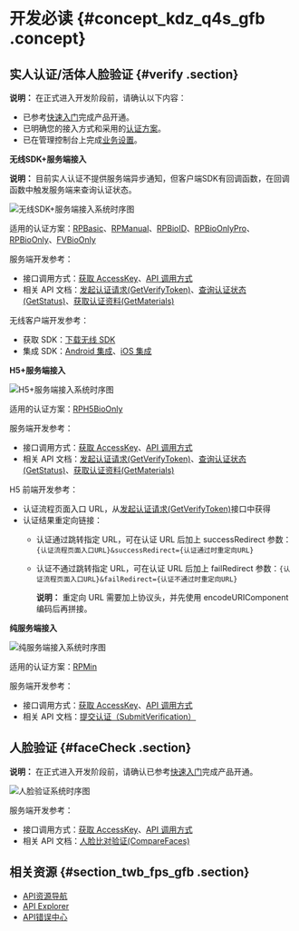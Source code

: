 # 开发必读 {#concept_kdz_q4s_gfb .concept}

## 实人认证/活体人脸验证 {#verify .section}

**说明：** 在正式进入开发阶段前，请确认以下内容：

-   已参考[快速入门](../../../../../cn.zh-CN/快速入门/快速入门.md#)完成产品开通。
-   已明确您的接入方式和采用的[认证方案](../../../../../cn.zh-CN/快速入门/认证方案.md#)。
-   已在管理控制台上完成[业务设置](../../../../../cn.zh-CN/快速入门/业务设置.md#)。

**无线SDK+服务端接入**

**说明：** 目前实人认证不提供服务端异步通知，但客户端SDK有回调函数，在回调函数中触发服务端来查询认证状态。

![](images/12862_zh-CN.jpg "无线SDK+服务端接入系统时序图")

适用的认证方案：[RPBasic](../../../../../cn.zh-CN/快速入门/认证方案.md#RPBasic)、[RPManual](../../../../../cn.zh-CN/快速入门/认证方案.md#RPManual)、[RPBioID](../../../../../cn.zh-CN/快速入门/认证方案.md#RPBioID)、[RPBioOnlyPro](../../../../../cn.zh-CN/快速入门/认证方案.md#RPBioOnlyPro)、[RPBioOnly](../../../../../cn.zh-CN/快速入门/认证方案.md#RPBioOnly)、[FVBioOnly](../../../../../cn.zh-CN/快速入门/认证方案.md#FVBioOnly)

服务端开发参考：

-   接口调用方式：[获取 AccessKey](cn.zh-CN/开发指南/服务端API/获取AccessKey.md#)、[API 调用方式](cn.zh-CN/开发指南/服务端API/API调用方式.md#)
-   相关 API 文档：[发起认证请求\(GetVerifyToken\)](cn.zh-CN/开发指南/服务端API/API说明文档/发起认证请求.md#)、[查询认证状态\(GetStatus\)](cn.zh-CN/开发指南/服务端API/API说明文档/查询认证状态.md#)、[获取认证资料\(GetMaterials\)](cn.zh-CN/开发指南/服务端API/API说明文档/获取认证资料.md#)

无线客户端开发参考：

-   获取 SDK：[下载无线 SDK](cn.zh-CN/开发指南/无线认证SDK/下载无线SDK.md#)
-   集成 SDK：[Android 集成](cn.zh-CN/开发指南/无线认证SDK/Android集成.md#)、[iOS 集成](cn.zh-CN/开发指南/无线认证SDK/iOS集成.md#)

**H5+服务端接入**

![](images/12863_zh-CN.jpg "H5+服务端接入系统时序图")

适用的认证方案：[RPH5BioOnly](../../../../../cn.zh-CN/快速入门/认证方案.md#RPH5BioOnly)

服务端开发参考：

-   接口调用方式：[获取 AccessKey](cn.zh-CN/开发指南/服务端API/获取AccessKey.md#)、[API 调用方式](cn.zh-CN/开发指南/服务端API/API调用方式.md#)
-   相关 API 文档：[发起认证请求\(GetVerifyToken\)](cn.zh-CN/开发指南/服务端API/API说明文档/发起认证请求.md#)、[查询认证状态\(GetStatus\)](cn.zh-CN/开发指南/服务端API/API说明文档/查询认证状态.md#)、[获取认证资料\(GetMaterials\)](cn.zh-CN/开发指南/服务端API/API说明文档/获取认证资料.md#)

H5 前端开发参考：

-   认证流程页面入口 URL，从[发起认证请求\(GetVerifyToken\)](cn.zh-CN/开发指南/服务端API/API说明文档/发起认证请求.md#)接口中获得
-   认证结果重定向链接：
    -   认证通过跳转指定 URL，可在认证 URL 后加上 successRedirect 参数：`{认证流程页面入口URL}&successRedirect={认证通过时重定向URL}`
    -   认证不通过跳转指定 URL，可在认证 URL 后加上 failRedirect 参数：`{认证流程页面入口URL}&failRedirect={认证不通过时重定向URL}`

        **说明：** 重定向 URL 需要加上协议头，并先使用 encodeURIComponent 编码后再拼接。


**纯服务端接入**

![](images/12864_zh-CN.jpg "纯服务端接入系统时序图")

适用的认证方案：[RPMin](../../../../../cn.zh-CN/快速入门/认证方案.md#RPMin)

服务端开发参考：

-   接口调用方式：[获取 AccessKey](cn.zh-CN/开发指南/服务端API/获取AccessKey.md#)、[API 调用方式](cn.zh-CN/开发指南/服务端API/API调用方式.md#)
-   相关 API 文档：[提交认证（SubmitVerification）](cn.zh-CN/开发指南/服务端API/API说明文档/提交认证.md#)

## 人脸验证 {#faceCheck .section}

**说明：** 在正式进入开发阶段前，请确认已参考[快速入门](../../../../../cn.zh-CN/快速入门/快速入门.md#)完成产品开通。

![](images/12865_zh-CN.jpg "人脸验证系统时序图")

服务端开发参考：

-   接口调用方式：[获取 AccessKey](cn.zh-CN/开发指南/服务端API/获取AccessKey.md#)、[API 调用方式](cn.zh-CN/开发指南/服务端API/API调用方式.md#)
-   相关 API 文档：[人脸比对验证\(CompareFaces\)](cn.zh-CN/开发指南/服务端API/API说明文档/人脸比对验证.md#)

## 相关资源 {#section_twb_fps_gfb .section}

-   [API资源导航](https://developer.aliyun.com/)
-   [API Explorer](https://api.aliyun.com/)
-   [API错误中心](https://error-center.aliyun.com/)

